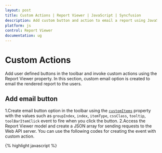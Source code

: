 ```yaml
---
layout: post
title: Custom Actions | Report Viewer | JavaScript | Syncfusion
description: Add custom button and action to email a report using JavaScript Report Viewer.
platform: js
control: Report Viewer
documentation: ug
---
```


# Custom Actions
Add user defined buttons in the toolbar and invoke custom actions using the Report Viewer property. In this section, custom email option is created to email the rendered report to the users.

## Add email button

1.Create email button option in the toolbar using the [`customItems`](../api/ejreportviewer#members:toolbarsettings-customitems) property with the values such as `groupIndex`, `index`, `itemType`, `cssClass`, `tooltip`, `toolBarItemClick` event to fire when you click the button.
2.Access the Report Viewer model and create a JSON array for sending requests to the Web API server. You can use the following codes for creating the event with custom action.

{% highlight javascript %}
        <script type="text/javascript">
            $(function () {
                $("#viewer").ejReportViewer({
                    reportServiceUrl: "/api/ReportsApi",
                    reportPath: '~/App_Data/Sales Order Detail.rdl',
                    toolbarSettings: {
                        showToolbar: true,
                        items: ej.ReportViewer.ToolbarItems.All & ~ej.ReportViewer.ToolbarItems.Print,
                        customItems: [{
                            groupIndex: 1,
                            index: 1,
                            itemType: 'Default',
                            cssClass: "e-icon e-mail e-reportviewer-icon",
                            tooltip: {
                                header: 'E-Mail',
                                content: 'Send rendered report as mail attachment',
                                value: 'E-Mail'
                            },
                        }]

                    },
                    toolBarItemClick: 'ontoolBarItemClick',
                });
            });

            //Toolbar click event handler
            function ontoolBarItemClick(args) {
                if (args.value == "E-Mail") {
                    var proxy = $('#viewer').data('ejReportViewer');
                    var Report = proxy.model.reportPath;
                    var lastsIndex = Report.lastIndexOf("/");
                    var reportName = Report.substring(lastsIndex + 1);
                    var requrl = proxy.model.reportServiceUrl + '/SendEmail';
                    var _json = {
                        exportType: "PDF", reportViewerToken: proxy._reportViewerToken, ReportName: reportName
                    };
                    $.ajax({
                        type: "POST",
                        contentType: "application/json; charset=utf-8",
                        url: requrl,
                        data: JSON.stringify(_json),
                        dataType: "json",
                        crossDomain: true
                    })
                }
            }
        </script>
{% endhighlight %}

## Create custom email action

1.Create a new action method `SendEmail` in the Web API service.
2.Export the report to the required type using `ReportHelper.GetReport` to send report stream as an attachment.
3.The following code sample exports the report to stream and send it as an attachment to a specified mail address. In the code, `SmtpClient` is used to send the report as an email attachment.

{% highlight c# %}
        public object SendEmail(Dictionary<string, object> jsonResult)
        {
            string _token = jsonResult["reportViewerToken"].ToString();
            var stream = ReportHelper.GetReport(_token, jsonResult["exportType"].ToString());
            stream.Position = 0;
            
            if (!ComposeEmail(stream, jsonResult["reportName"].ToString()))
            {
                return "Mail not sent !!!";
            }

            return "Mail Sent !!!";
        }

        public bool ComposeEmail(Stream stream, string reportName)
        {
            try
            {
                MailMessage mail = new MailMessage();
                SmtpClient SmtpServer = new SmtpClient("smtp.gmail.com");
                mail.IsBodyHtml = true;
                mail.From = new MailAddress("xx@gmail.com");
                mail.To.Add("xx@gmail.com");
                mail.Subject = "Report Name : " + reportName;
                stream.Position = 0;

                if (stream != null)
                {
                    ContentType ct = new ContentType();
                    ct.Name = reportName + DateTime.Now.ToString() + ".pdf";
                    System.Net.Mail.Attachment attachment = new System.Net.Mail.Attachment(stream, ct);
                    mail.Attachments.Add(attachment);
                }

                SmtpServer.Port = 587;
                SmtpServer.Credentials = new System.Net.NetworkCredential("xx@gmail.com", "xx");
                SmtpServer.EnableSsl = true;
                SmtpServer.Send(mail);

                return true;
            }
            catch (Exception ex)
            {
                return ex.ToString();
            }

            return false;
        }
{% endhighlight %}

N> In the above code sample, the report is exported to PDF and sent to users using `SmptClient`.

4.Build and run the application, to view the Report Viewer with the custom toolbar option.
![Report Viewer with custom email option in toolbar](images/email-report.png)